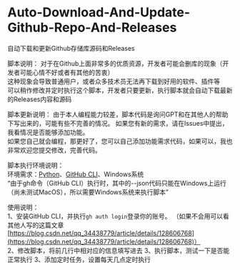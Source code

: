 # Auto-Download-And-Update-Github-Repo-And-Releases
自动下载和更新Github存储库源码和Releases

脚本说明：
对于在Github上面非常多的优质资源，开发者可能会删库的现象（开发者可能心情不好或者有其他的苦衷）  
这种现象会导致普通用户，或者众多技术员无法再下载到好用的软件、插件等  
可以稍作修改并定时执行这个脚本，开发者只要更新，执行脚本就会自动下载最新的Releases内容和源码  

脚本更新说明：
由于本人编程能力较差，脚本代码是询问GPT和在其他人的帮助下写出来的，可能有些不完善的情况。
如果您有新的需求，请在Issues中提出，我看情况是否能够添加功能。  
如果您自己就会编程，那更好了，您可以自己添加功能需求代码，如果可以，我也非常欢迎您提交修改，完善代码。  

脚本执行环境说明：  
环境需求：[Python](https://www.python.org/)、[GitHub CLI](https://cli.github.com/)、Windows系统  
“由于gh命令（GitHub CLI）执行时，其中的--json代码只能在Windows上运行（尚未测试MacOS），所以需要Windows系统来执行脚本”  

使用说明：  
1、安装GitHub CLI，并执行`gh auth login`登录你的账号。
（如果不会用可以看其他人写的这篇文章[https://blog.csdn.net/qq_34438779/article/details/128606768](https://blog.csdn.net/qq_34438779/article/details/128606768)）  
2、修改脚本，将前几行中相对应的信息填写进去
3、执行脚本，测试一下是否能正常执行
3、添加定时任务，设置每天几点定时执行
